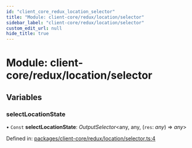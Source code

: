 ```yaml
---
id: "client_core_redux_location_selector"
title: "Module: client-core/redux/location/selector"
sidebar_label: "client-core/redux/location/selector"
custom_edit_url: null
hide_title: true
---
```


# Module: client-core/redux/location/selector

## Variables

### selectLocationState

• `Const` **selectLocationState**: *OutputSelector*<any, any, (`res`: *any*) => *any*\>

Defined in: [packages/client-core/redux/location/selector.ts:4](https://github.com/xr3ngine/xr3ngine/blob/9d253dc38/packages/client-core/redux/location/selector.ts#L4)
